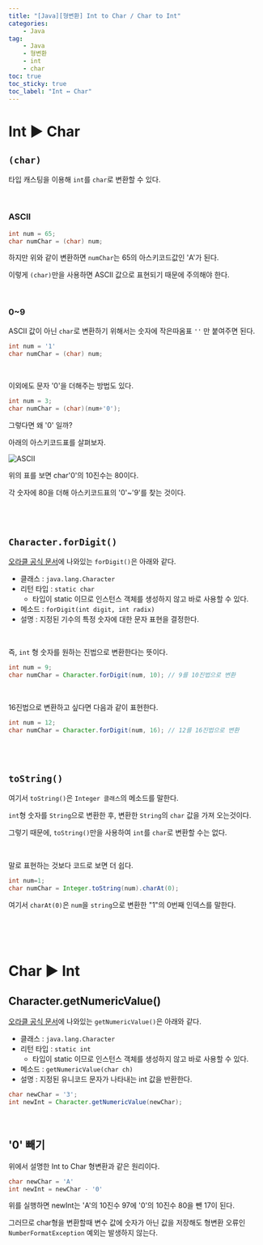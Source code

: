 ```yaml
---
title: "[Java][형변환] Int to Char / Char to Int"
categories:
    - Java
tag:
    - Java
    - 형변환
    - int
    - char
toc: true
toc_sticky: true
toc_label: "Int ↔ Char"
---
```


# Int ▶ Char
## ```(char)```
타입 캐스팅을 이용해 ```int```를 ```char```로 변환할 수 있다.

<br>

### ASCII
```java
int num = 65;
char numChar = (char) num;
```

하지만 위와 같이 변환하면 ```numChar```는 65의 아스키코드값인 'A'가 된다.

이렇게 ```(char)```만을 사용하면 ASCII 값으로 표현되기 때문에 주의해야 한다.

<br>

### 0~9
ASCII 값이 아닌 ```char```로 변환하기 위해서는 숫자에 작은따옴표 ```''``` 만 붙여주면 된다.

```java
int num = '1'
char numChar = (char) num;
```

<br>

이외에도 문자 '0'을 더해주는 방법도 있다.


```java
int num = 3;
char numChar = (char)(num+'0');
```

그렇다면 왜 '0' 일까?

아래의 아스키코드표를 살펴보자.

![ASCII](https://blog.kakaocdn.net/dn/qOPNt/btrAdcY26CF/Ksn1qKzUqEaCql1Cbk6GG0/img.png)

위의 표를 보면 char'0'의 10진수는 80이다.

각 숫자에 80을 더해 아스키코드표의 '0'~'9'를 찾는 것이다.


<br><br>

## ```Character.forDigit​()```

[오라클 공식 문서](https://docs.oracle.com/en/java/javase/11/docs/api/java.base/java/lang/Character.html)에 나와있는 ```forDigit()```은 아래와 같다.
- 클래스 : ```java.lang.Character```
- 리턴 타입 : ```static char```
    - 타입이 static 이므로 인스턴스 객체를 생성하지 않고 바로 사용할 수 있다.
- 메소드 : ```forDigit(int digit, int radix)```
- 설명 : 지정된 기수의 특정 숫자에 대한 문자 표현을 결정한다.

<br>

즉, ```int``` 형 숫자를 원하는 진법으로 변환한다는 뜻이다.
```java
int num = 9;
char numChar = Character.forDigit(num, 10); // 9를 10진법으로 변환
```

<br>

16진법으로 변환하고 싶다면 다음과 같이 표현한다.
```java
int num = 12;
char numChar = Character.forDigit(num, 16); // 12를 16진법으로 변환
```

<br><br>

## ```toString()```
여기서 ```toString()```은 ```Integer 클래스```의 메소드를 말한다.

```int```형 숫자를 ```String```으로 변환한 후, 변환한 ```String```의 ```char``` 값을 가져 오는것이다.

그렇기 때문에, ```toString()```만을 사용하여 ```int```를 ```char```로 변환할 수는 없다.

<br>

말로 표현하는 것보다 코드로 보면 더 쉽다.

```java
int num=1;
char numChar = Integer.toString(num).charAt(0);
```

여기서 ```charAt(0)```은 ```num```을 ```string```으로 변환한 "1"의 0번째 인덱스를 말한다.


<br><br><br>

# Char ▶ Int
## Character.getNumericValue()
[오라클 공식 문서](https://docs.oracle.com/en/java/javase/11/docs/api/java.base/java/lang/Character.html)에 나와있는 ```getNumericValue()```은 아래와 같다.
- 클래스 : ```java.lang.Character```
- 리턴 타입 : ```static int```
    - 타입이 static 이므로 인스턴스 객체를 생성하지 않고 바로 사용할 수 있다.
- 메소드 : ```getNumericValue​(char ch)```
- 설명 : 지정된 유니코드 문자가 나타내는 int 값을 반환한다.

```java
char newChar = '3';
int newInt = Character.getNumericValue(newChar);
```

<br>

## '0' 빼기
위에서 설명한 Int to Char 형변환과 같은 원리이다.

```java
char newChar = 'A'
int newInt = newChar - '0'
```
 
위를 실행하면 newInt는 'A'의 10진수 97에 '0'의 10진수 80을 뺀 17이 된다.

그러므로 char형을 변환할때 변수 값에 숫자가 아닌 값을 저장해도 형변환 오류인 ```NumberFormatException``` 예외는 발생하지 않는다.
